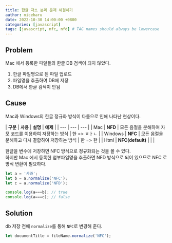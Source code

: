 ```yaml
---
title: 한글 자소 분리 문제 해결하기
author: niceharu
date: 2022-10-30 14:00:00 +0800
categories: [javascript]
tags: [javascript, nfc, nfd] # TAG names should always be lowercase
---
```


## Problem
Mac 에서 등록한 파일들의 한글 DB 검색이 되지 않았다.
1. 한글 파일명으로 된 파일 업로드 
2. 파일명을 추출하여 DB에 저장
3. DB에서 한글 검색이 안됨   

## Cause
Mac과 Windows의 한글 정규화 방식이 다름으로 인해 나타난 현상이다.

| **구분** | **사용** | **설명** | **예제** |
| --- | --- | --- |
| Mac | **NFD** | 모든 음절을 분해하여 자모 코드를 이용하여 저장하는 방식 | 한 => ㅎㅏㄴ |
| Windows | **NFC** | 모든 음절을 분해하고 다시 결합하여 저장하는 방식 | 한 => 한 |
| Html | **NFC(default)** | | |

한글을 변수에 저장하면 NFC 방식으로 정규화되는 것을 볼 수 있다.  
하지만 Mac 에서 등록한 첨부파일명을 추출하면 NFD 방식으로 되어 있으므로 NFC 로 방식 변환이 필요하다.
```js
let a = '사과';
let b = a.normalize('NFC');
let c = a.normalize('NFD');

console.log(a===b); // true
console.log(a===c); // false
```

## Solution
db 저장 전에 `normalize`를 통해 `NFC`로 변경해 준다. 
```js
let documentTitle = fileName.normalize('NFC');
```